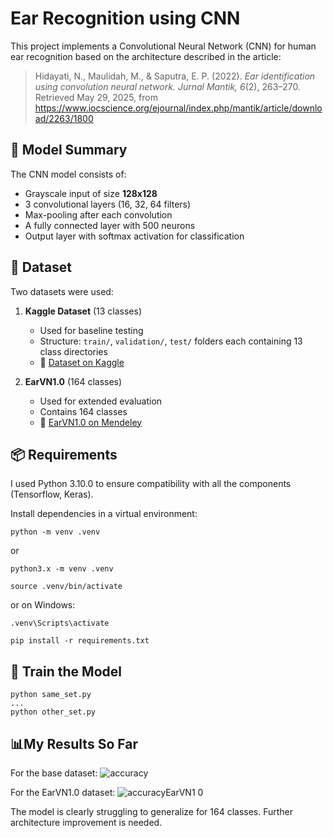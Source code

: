 # Ear Recognition using CNN

This project implements a Convolutional Neural Network (CNN) for human ear recognition based on the architecture described in the article:

> Hidayati, N., Maulidah, M., & Saputra, E. P. (2022). *Ear identification using convolution neural network. Jurnal Mantik, 6*(2), 263–270. Retrieved May 29, 2025, from https://www.iocscience.org/ejournal/index.php/mantik/article/download/2263/1800 

## 🧠 Model Summary

The CNN model consists of:
- Grayscale input of size **128x128**
- 3 convolutional layers (16, 32, 64 filters)
- Max-pooling after each convolution
- A fully connected layer with 500 neurons
- Output layer with softmax activation for classification

## 📁 Dataset

Two datasets were used:

1. **Kaggle Dataset** (13 classes)  
   - Used for baseline testing
   - Structure: `train/`, `validation/`, `test/` folders each containing 13 class directories
   - 📎 [Dataset on Kaggle](https://www.kaggle.com/datasets/omarhatif/datasets-for-ear-detection-and-recognition)

2. **EarVN1.0** (164 classes)  
   - Used for extended evaluation
   - Contains 164 classes
   - 📎 [EarVN1.0 on Mendeley](https://doi.org/10.17632/yws3v3mwx3.4)

## 📦 Requirements

I used Python 3.10.0 to ensure compatibility with all the components (Tensorflow, Keras).

Install dependencies in a virtual environment:

```
python -m venv .venv
```
or
```
python3.x -m venv .venv
```
```
source .venv/bin/activate
```
or on Windows:
```
.venv\Scripts\activate
```
```
pip install -r requirements.txt
```

## 🚀 Train the Model

```
python same_set.py
...
python other_set.py
```

## 📊My Results So Far

For the base dataset:
![accuracy](https://github.com/user-attachments/assets/ee2c1ed9-1c8f-4e99-8221-00541665f23d)

For the EarVN1.0 dataset:
![accuracyEarVN1 0](https://github.com/user-attachments/assets/4f315513-13bd-43b2-93f3-211bba6c324a)

The model is clearly struggling to generalize for 164 classes. Further architecture improvement is needed.

